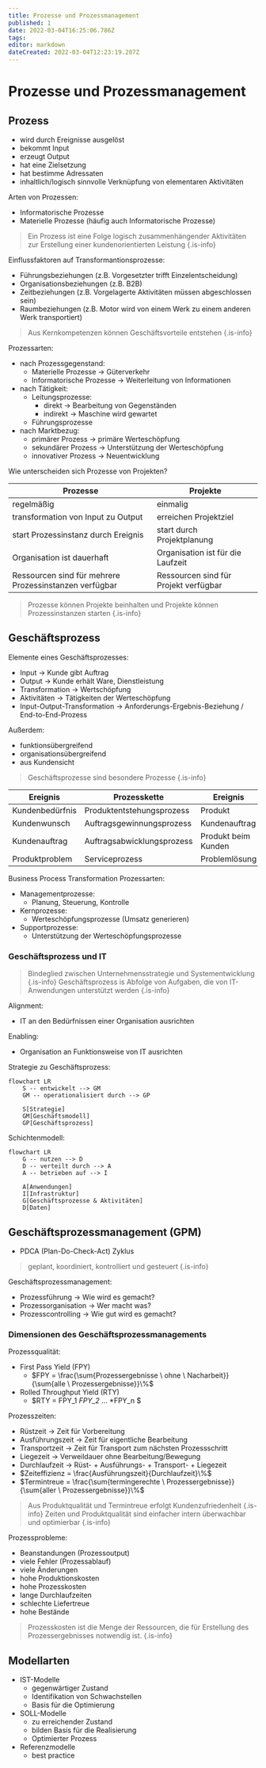 ```yaml
---
title: Prozesse und Prozessmanagement
published: 1
date: 2022-03-04T16:25:06.786Z
tags: 
editor: markdown
dateCreated: 2022-03-04T12:23:19.207Z
---
```


# Prozesse und Prozessmanagement

## Prozess

- wird durch Ereignisse ausgelöst
- bekommt Input
- erzeugt Output
- hat eine Zielsetzung
- hat bestimme Adressaten
- inhaltlich/logisch sinnvolle Verknüpfung von elementaren Aktivitäten  

Arten von Prozessen:

- Informatorische Prozesse
- Materielle Prozesse (häufig auch Informatorische Prozesse)

> Ein Prozess ist eine Folge logisch zusammenhängender Aktivitäten zur Erstellung einer kundenorientierten Leistung
{.is-info}

Einflussfaktoren auf Transformantionsprozesse:

- Führungsbeziehungen (z.B. Vorgesetzter trifft Einzelentscheidung)
- Organisationsbeziehungen (z.B. B2B)
- Zeitbeziehungen (z.B. Vorgelagerte Aktivitäten müssen abgeschlossen sein)
- Raumbeziehungen (z.B. Motor wird von einem Werk zu einem anderen Werk transportiert)

> Aus Kernkompetenzen können Geschäftsvorteile entstehen
{.is-info}

Prozessarten:

- nach Prozessgegenstand:
  - Materielle Prozesse -> Güterverkehr
  - Informatorische Prozesse -> Weiterleitung von Informationen
- nach Tätigkeit:
  - Leitungsprozesse:
    - direkt -> Bearbeitung von Gegenständen
    - indirekt -> Maschine wird gewartet
  - Führungsprozesse
- nach Marktbezug:
  - primärer Prozess -> primäre Werteschöpfung
  - sekundärer Prozess -> Unterstützung der Werteschöpfung
  - innovativer Prozess -> Neuentwicklung
  
Wie unterscheiden sich Prozesse von Projekten?

|Prozesse|Projekte|
|---|---|
|regelmäßig|einmalig|
|transformation von Input zu Output|erreichen Projektziel|
|start Prozessinstanz durch Ereignis|start durch Projektplanung|
|Organisation ist dauerhaft|Organisation ist für die Laufzeit|
|Ressourcen sind für mehrere Prozessinstanzen verfügbar|Ressourcen sind für Projekt verfügbar|

> Prozesse können Projekte beinhalten und Projekte können Prozessinstanzen starten
{.is-info}

## Geschäftsprozess

Elemente eines Geschäftsprozesses:

- Input -> Kunde gibt Auftrag
- Output -> Kunde erhält Ware, Dienstleistung
- Transformation -> Wertschöpfung
- Aktivitäten -> Tätigkeiten der Werteschöpfung
- Input-Output-Transformation -> Anforderungs-Ergebnis-Beziehung / End-to-End-Prozess

Außerdem:

- funktionsübergreifend
- organisationsübergreifend
- aus Kundensicht

> Geschäftsprozesse sind besondere Prozesse
{.is-info}

Ereignis|Prozesskette|Ereignis
---|---|---
Kundenbedürfnis|Produktentstehungsprozess|Produkt
Kundenwunsch|Auftragsgewinnungsprozess|Kundenauftrag
Kundenauftrag|Auftragsabwicklungsprozess|Produkt beim Kunden
Produktproblem|Serviceprozess|Problemlösung

Business Process Transformation Prozessarten:

- Managementprozesse:
  - Planung, Steuerung, Kontrolle
- Kernprozesse:
  - Werteschöpfungsprozesse (Umsatz generieren)
- Supportprozesse:
  - Unterstützung der Werteschöpfungsprozesse

### Geschäftsprozess und IT

> Bindeglied zwischen Unternehmensstrategie und Systementwicklung
{.is-info}
> Geschäftsprozess is Abfolge von Aufgaben, die von IT-Anwendungen unterstützt werden
{.is-info}

Alignment:

- IT an den Bedürfnissen einer Organisation ausrichten

Enabling:

- Organisation an Funktionsweise von IT ausrichten

Strategie zu Geschäftsprozess:

```mermaid
flowchart LR
    S -- entwickelt --> GM
    GM -- operationalisiert durch --> GP

    S[Strategie]
    GM[Geschäftsmodell]
    GP[Geschäftsprozess]
```

Schichtenmodell:

```mermaid
flowchart LR
    G -- nutzen --> D
    D -- verteilt durch --> A
    A -- betrieben auf --> I

    A[Anwendungen]
    I[Infrastruktur]
    G[Geschäftsprozesse & Aktivitäten]
    D[Daten]
```

## Geschäftsprozessmanagement (GPM)

- PDCA (Plan-Do-Check-Act) Zyklus

> geplant, koordiniert, kontrolliert und gesteuert
{.is-info}

Geschäftsprozessmanagement:

- Prozessführung -> Wie wird es gemacht?
- Prozessorganisation -> Wer macht was?
- Prozesscontrolling -> Wie gut wird es gemacht?
  
### Dimensionen des Geschäftsprozessmanagements

Prozessqualität:

- First Pass Yield (FPY)
  - $FPY = \frac{\sum{Prozessergebnisse \ ohne \ Nacharbeit}}{\sum{alle \ Prozessergebnisse}}\%$
- Rolled Throughput Yield (RTY)
  - $RTY = FPY_1 *FPY_2* ... *FPY_n $

Prozesszeiten:

- Rüstzeit -> Zeit für Vorbereitung
- Ausführungszeit -> Zeit für eigentliche Bearbeitung
- Transportzeit -> Zeit für Transport zum nächsten Prozessschritt
- Liegezeit -> Verweildauer ohne Bearbeitung/Bewegung
- Durchlaufzeit -> Rüst- + Ausführungs- + Transport- + Liegezeit
- $Zeiteffizienz = \frac{Ausführungszeit}{Durchlaufzeit}\%$
- $Termintreue = \frac{\sum{termingerechte \ Prozessergebnisse}}{\sum{aller \ Prozessergebnisse}}\%$

> Aus Produktqualität und Termintreue erfolgt Kundenzufriedenheit
{.is-info}
> Zeiten und Produktqualität sind einfacher intern überwachbar und optimierbar
{.is-info}

Prozessprobleme:

- Beanstandungen (Prozessoutput)
- viele Fehler  (Prozessablauf)
- viele Änderungen
- hohe Produktionskosten
- hohe Prozesskosten
- lange Durchlaufzeiten
- schlechte Liefertreue
- hohe Bestände

> Prozesskosten ist die Menge der Ressourcen, die für Erstellung des Prozessergebnisses notwendig ist.
{.is-info}

## Modellarten

- IST-Modelle
  - gegenwärtiger Zustand
  - Identifikation von Schwachstellen
  - Basis für die Optimierung
- SOLL-Modelle
  - zu erreichender Zustand
  - bilden Basis für die Realisierung
  - Optimierter Prozess
- Referenzmodelle
  - best practice
